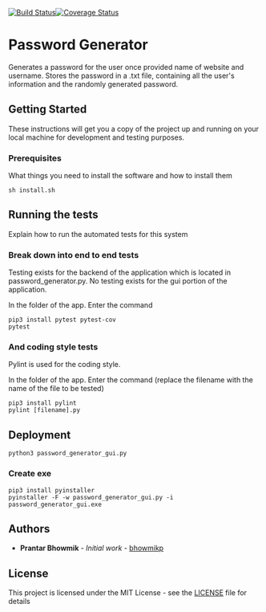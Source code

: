 [![Build Status](https://travis-ci.org/bhowmikp/password-generator.svg?branch=master)](https://travis-ci.org/bhowmikp/password-generator)[![Coverage Status](https://coveralls.io/repos/github/bhowmikp/password-generator/badge.svg?branch=master)](https://coveralls.io/github/bhowmikp/password-generator?branch=master)

# Password Generator

Generates a password for the user once provided name of website and username. Stores the password in a .txt file, containing all the user's information and the randomly generated password.

## Getting Started

These instructions will get you a copy of the project up and running on your local machine for development and testing purposes.

### Prerequisites

What things you need to install the software and how to install them

```
sh install.sh
```

## Running the tests

Explain how to run the automated tests for this system

### Break down into end to end tests

Testing exists for the backend of the application which is located in password_generator.py. No testing exists for the gui portion of the application.

In the folder of the app. Enter the command
```
pip3 install pytest pytest-cov
pytest
```

### And coding style tests

Pylint is used for the coding style.

In the folder of the app. Enter the command (replace the filename with the name of the file to be tested)
```
pip3 install pylint
pylint [filename].py
```

## Deployment

```
python3 password_generator_gui.py
```

### Create exe
```
pip3 install pyinstaller
pyinstaller -F -w password_generator_gui.py -i password_generator_gui.exe
```

## Authors

* **Prantar Bhowmik** - *Initial work* - [bhowmikp](https://github.com/bhowmikp)

## License

This project is licensed under the MIT License - see the [LICENSE](LICENSE) file for details
